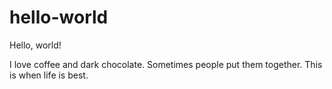 # hello-world

Hello, world!

I love coffee and dark chocolate.
Sometimes people put them together.
This is when life is best. 
